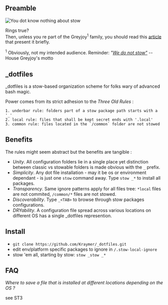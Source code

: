 Preamble
--------

![You dot know nothing about stow](https://dl.dropboxusercontent.com/u/1026715/ygritte-meme.png)

Rings true?  
Then, unless you re part of the Greyjoy<sup>1</sup> family, you should read this [article](http://brandon.invergo.net/news/2012-05-26-using-gnu-stow-to-manage-your-dotfiles.html) that present it briefly.

<sup>1</sup> Obviously, not my intended audience. Reminder: *"[We do not stow"](https://scifi.stackexchange.com/questions/4222/what-does-house-greyjoys-motto-we-do-not-sow-mean)* -- House Greyjoy's motto

_dotfiles
---------

_dotfiles is a stow-based organization scheme for folks wary of advanced
bash magic.

Power comes from its strict adhesion to the *Three Old Rules* :

    1. underbar rule: folders part of a stow package path starts with a '_'
    2. local rule: files that shall be kept secret ends with '.local'
    3. common rule: files located in the `/common` folder are not stowed

Benefits
--------

The rules might seem abstract but the benefits are tangible :

- *Unity*. All configuration folders lie in a single place yet distinction between
  classic vs stowable folders is made obvious with the `_` prefix.
- *Simplicity*. Any dot file installation - may it be os or environment
  dependant - is just one `stow` command away. Type `stow _*` to install all
  packages.
- *Transparency*. Same ignore patterns apply for all files tree: `*local` files
  are not commited, `/common/*` files are not stowed.
- *Discoverability*. Type `_<TAB>` to browse through stow packages
  configurations.
- *DRYability*. A configuration file spread across various locations on
  different OS has a single _dotfiles represention.

Install
-------

- `git clone https://github.com/Kraymer/_dotfiles.git`
- edit env/platform specific packages to ignore in `/.stow-local-ignore`
- stow 'em all, starting by stow: `stow _stow _*`

FAQ
---

*Where to save a file that is installed at different locations depending on the
OS ?*

see ST3
